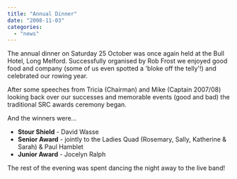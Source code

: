 ```yaml
---
title: "Annual Dinner"
date: "2008-11-03"
categories:
  - "news"
---
```


The annual dinner on Saturday 25 October was once again held at the Bull Hotel, Long Melford. Successfully organised by Rob Frost we enjoyed good food and company (some of us even spotted a 'bloke off the telly'!) and celebrated our rowing year.

After some speeches from Tricia (Chairman) and Mike (Captain 2007/08) looking back over our successes and memorable events (good and bad) the traditional SRC awards ceremony began.

And the winners were...

- **Stour Shield** - David Wasse
- **Senior Award** - jointly to the Ladies Quad (Rosemary, Sally, Katherine & Sarah) & Paul Hamblet
- **Junior Award** - Jocelyn Ralph

The rest of the evening was spent dancing the night away to the live band!
